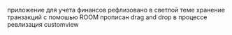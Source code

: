 приложение для учета финансов
рефлизовано в светлой теме
хранение транзакций с помошью ROOM
прописан drag and drop
в процессе ревлизация customview
